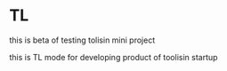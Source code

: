 # TL
this is beta of testing tolisin mini project

this is TL mode for developing product of toolisin startup
